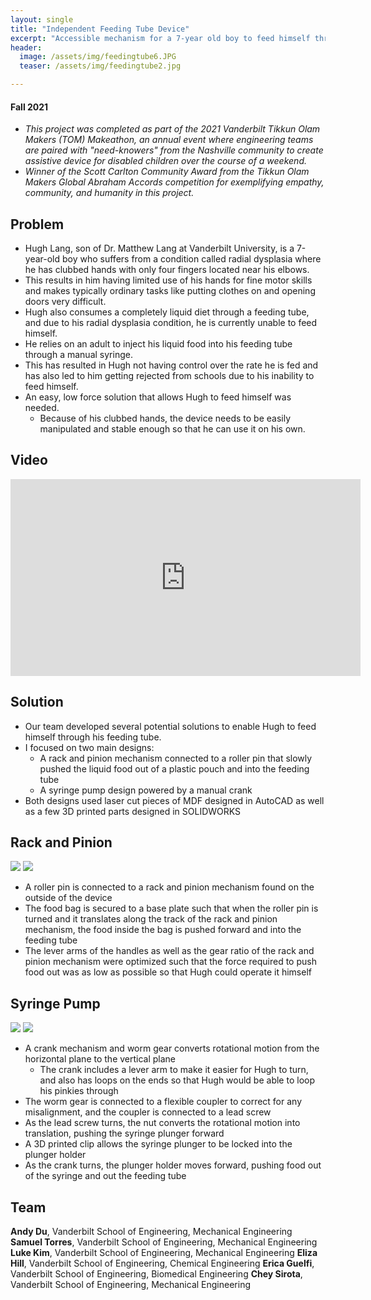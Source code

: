 ```yaml
---
layout: single
title: "Independent Feeding Tube Device"
excerpt: "Accessible mechanism for a 7-year old boy to feed himself through a feeding tube."
header:
  image: /assets/img/feedingtube6.JPG
  teaser: /assets/img/feedingtube2.jpg

---
```


#### Fall 2021

* _This project was completed as part of the 2021 Vanderbilt Tikkun Olam Makers (TOM) Makeathon, an annual event where engineering teams are paired with "need-knowers" from the Nashville community to create assistive device for disabled children over the course of a weekend._
* _Winner of the Scott Carlton Community Award from the Tikkun Olam Makers Global Abraham Accords competition for exemplifying empathy, community, and humanity in this project._

## Problem

* Hugh Lang, son of Dr. Matthew Lang at Vanderbilt University, is a 7-year-old boy who suffers from a condition called radial dysplasia where he has clubbed hands with only four fingers located near his elbows. 
* This results in him having limited use of his hands for fine motor skills and makes typically ordinary tasks like putting clothes on and opening doors very difficult. 
* Hugh also consumes a completely liquid diet through a feeding tube, and due to his radial dysplasia condition, he is currently unable to feed himself. 
* He relies on an adult to inject his liquid food into his feeding tube through a manual syringe.
* This has resulted in Hugh not having control over the rate he is fed and has also led to him getting rejected from schools due to his inability to feed himself.
* An easy, low force solution that allows Hugh to feed himself was needed.
  * Because of his clubbed hands, the device needs to be easily manipulated and stable enough so that he can use it on his own.

## Video

<iframe width="560" height="315" src="https://www.youtube.com/embed/HmJKtBBKlXM" title="YouTube video player" frameborder="0" allow="accelerometer; autoplay; clipboard-write; encrypted-media; gyroscope; picture-in-picture; web-share" allowfullscreen></iframe>

## Solution

* Our team developed several potential solutions to enable Hugh to feed himself through his feeding tube. 
* I focused on two main designs:
  * A rack and pinion mechanism connected to a roller pin that slowly pushed the liquid food out of a plastic pouch and into the feeding tube
  * A syringe pump design powered by a manual crank
* Both designs used laser cut pieces of MDF designed in AutoCAD as well as a few 3D printed parts designed in SOLIDWORKS


## Rack and Pinion

![](/assets/img/feedingtube4.jpg)
![](/assets/img/feedingtube5.jpg)

* A roller pin is connected to a rack and pinion mechanism found on the outside of the device
* The food bag is secured to a base plate such that when the roller pin is turned and it translates along the track of the rack and pinion mechanism, the food inside the bag is pushed forward and into the feeding tube
* The lever arms of the handles as well as the gear ratio of the rack and pinion mechanism were optimized such that the force required to push food out was as low as possible so that Hugh could operate it himself


## Syringe Pump

![](/assets/img/feedingtube1.jpg)
![](/assets/img/feedingtube3.jpg)

* A crank mechanism and worm gear converts rotational motion from the horizontal plane to the vertical plane
  * The crank includes a lever arm to make it easier for Hugh to turn, and also has loops on the ends so that Hugh would be able to loop his pinkies through
* The worm gear is connected to a flexible coupler to correct for any misalignment, and the coupler is connected to a lead screw
* As the lead screw turns, the nut converts the rotational motion into translation, pushing the syringe plunger forward
* A 3D printed clip allows the syringe plunger to be locked into the plunger holder
* As the crank turns, the plunger holder moves forward, pushing food out of the syringe and out the feeding tube


## Team
**Andy Du**, Vanderbilt School of Engineering, Mechanical Engineering
**Samuel Torres**, Vanderbilt School of Engineering, Mechanical Engineering
**Luke Kim**, Vanderbilt School of Engineering, Mechanical Engineering
**Eliza Hill**, Vanderbilt School of Engineering, Chemical Engineering
**Erica Guelfi**, Vanderbilt School of Engineering, Biomedical Engineering
**Chey Sirota**, Vanderbilt School of Engineering, Mechanical Engineering

